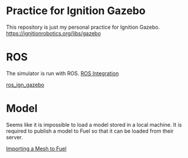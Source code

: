 # Practice for Ignition Gazebo

This repository is just my personal practice for Ignition Gazebo.
https://ignitionrobotics.org/libs/gazebo

# ROS
The simulator is run with ROS.
[ROS Integration](https://ignitionrobotics.org/docs/citadel/ros_integration)


[ros\_ign\_gazebo](https://github.com/ignitionrobotics/ros_ign/tree/melodic/ros_ign_gazebo)

# Model

Seems like it is impossible to load a model stored in a local machine.
It is required to publish a model to Fuel so that it can be loaded from their server.

[Importing a Mesh to Fuel](https://ignitionrobotics.org/api/gazebo/3.2/meshtofuel.html)


